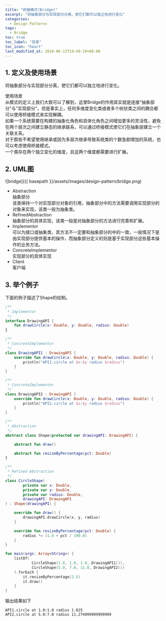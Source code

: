 ```yaml
---
title: "桥接模式(Bridge)"
excerpt: "将抽象部分与实现部分分离，使它们都可以独立地进行变化"
categories:
  - Design Patterns
tags:
  - Bridge
toc: true
toc_label: "目录"
toc_icon: "heart"
last_modified_at: 2018-06-13T19:49:19+08:00
---
```


## 1. 定义及使用场景
将抽象部分与实现部分分离，使它们都可以独立地进行变化。

使用场景  
从模式的定义上我们大致可以了解到，这里Bridge的作用其实就是连接"抽象部分"与"实现部分"，但是事实上，任何多维度变化类或者多个树状类之间的耦合都可以使用桥接模式来实现解耦。  
如果一个系统需要在构建的抽象化角色和具体化角色之间增加更多的灵活性，避免在两个层次之间建立静态的继承联系，可以通过桥接模式使它们在抽象层建立一个关联关系。  
对于那些不希望使用继承或因为多层次继承导致系统类的个数急剧增加的系统，也可以考虑使用桥接模式。  
一个类存在两个独立变化的维度，且这两个维度都需要进行扩展。

## 2. UML图
![bridge]({{ basepath }}/assets/images/design-pattern/bridge.png)

- Abstraction  
  抽象部分  
  该类保持一个对实现部分对象的引用，抽象部分中的方法需要调用实现部分的对象来实现，该类一般为抽象类。
- RefinedAbstraction  
  抽象部分的具体实现，该类一般是对抽象部分的方法进行完善和扩展。
- Implementor  
  可以为接口或抽象类，其方法不一定要和抽象部分的中的一致，一般情况下是由实现部分提供基本的操作，而抽象部分定义的则是基于实现部分这些基本操作的业务方法。
- ConcreteImplementor  
  实现部分的具体实现
- Client  
  客户端

## 3. 举个例子
下面的例子描述了Shape的绘制。

```kotlin
/**
 * Implementor
 */
interface DrawingAPI {
    fun drawCircle(x: Double, y: Double, radius: Double)
}

/**
 * ConcreteImplementor
 */
class DrawingAPI1 : DrawingAPI {
    override fun drawCircle(x: Double, y: Double, radius: Double) {
        println("API1.circle at $x:$y radius $radius")
    }
}

/**
 * ConcreteImplementor
 */
class DrawingAPI2 : DrawingAPI {
    override fun drawCircle(x: Double, y: Double, radius: Double) {
        println("API2.circle at $x:$y radius $radius")
    }
}

/**
 * Abstraction
 */
abstract class Shape(protected var drawingAPI: DrawingAPI) {

    abstract fun draw()

    abstract fun resizeByPercentage(pct: Double)
}

/**
 * Refined Abstraction
 */
class CircleShape(
        private var x: Double,
        private var y: Double,
        private var radius: Double,
        drawingAPI: DrawingAPI
) : Shape(drawingAPI) {

    override fun draw() {
        drawingAPI.drawCircle(x, y, radius)
    }

    override fun resizeByPercentage(pct: Double) {
        radius *= (1.0 + pct / 100.0)
    }
}

fun main(args: Array<String>) {
    listOf(
            CircleShape(1.0, 1.0, 1.0, DrawingAPI1()),
            CircleShape(5.0, 7.0, 11.0, DrawingAPI2())
    ).forEach {
        it.resizeByPercentage(2.5)
        it.draw()
    }
}
```

输出结果如下
```text
API1.circle at 1.0:1.0 radius 1.025
API2.circle at 5.0:7.0 radius 11.274999999999999
```
